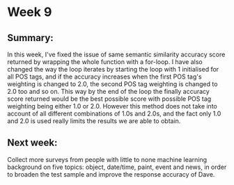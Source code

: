 # Week 9

## Summary:
In this week, I've fixed the issue of same semantic similarity accuracy score returned by wrapping the whole function with a for-loop. I have also changed the way the loop iterates by starting the loop with 1 initialised for all POS tags, and if the accuracy increases when the first POS tag's weighting is changed to 2.0, the second POS tag weighting is changed to 2.0 too and so on. This way by the end of the loop the finally accuracy score returned would be the best possible score with possible POS tag weighting being either 1.0 or 2.0. However this method does not take into account of all different combinations of 1.0s and 2.0s, and the fact only 1.0 and 2.0 is used really limits the results we are able to obtain.

## Next week:
Collect more surveys from people with little to none machine learning background on five topics: object, date/time, paint, event and news, in order to broaden the test sample and improve the response accuracy of Dave.
